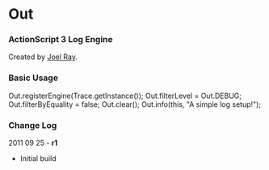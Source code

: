 Out
===

### ActionScript 3 Log Engine ###

Created by [Joel Ray](https://github.com/joelray).


### Basic Usage

Out.registerEngine(Trace.getInstance());
Out.filterLevel = Out.DEBUG;
Out.filterByEquality = false;
Out.clear();
Out.info(this, "A simple log setup!");


### Change Log ###


2011 09 25 - **r1**

* Initial build